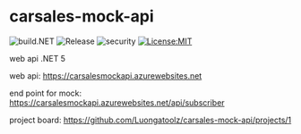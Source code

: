 # carsales-mock-api
![build.NET](https://github.com/Luongatoolz/carsales-mock-api/actions/workflows/dotnet.yml/badge.svg)
![Release](https://github.com/Luongatoolz/carsales-mock-api/actions/workflows/master_carsalesmockapi.yml/badge.svg)
![security](https://github.com/Luongatoolz/carsales-mock-api/actions/workflows/codeql-analysis.yml/badge.svg)
[![License:MIT](https://img.shields.io/github/license/Luongatoolz/carsales-mock-api?color=blue)](https://github.com/Luongatoolz/carsales-mock-api/blob/main/LICENSE)

web api .NET 5

web api: https://carsalesmockapi.azurewebsites.net

end point for mock: https://carsalesmockapi.azurewebsites.net/api/subscriber

project board: https://github.com/Luongatoolz/carsales-mock-api/projects/1
